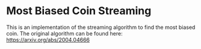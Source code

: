 # Most Biased Coin Streaming
This is an implementation of the streaming algorithm to find the most biased coin. The original algorithm can be found here: https://arxiv.org/abs/2004.04666
